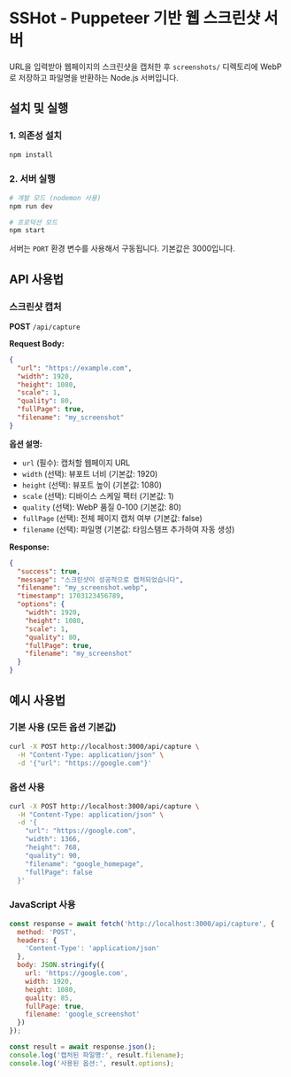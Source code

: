 # SSHot - Puppeteer 기반 웹 스크린샷 서버

URL을 입력받아 웹페이지의 스크린샷을 캡처한 후 `screenshots/` 디렉토리에 WebP로 저장하고 파일명을 반환하는 Node.js 서버입니다.

## 설치 및 실행

### 1. 의존성 설치
```bash
npm install
```

### 2. 서버 실행
```bash
# 개발 모드 (nodemon 사용)
npm run dev

# 프로덕션 모드
npm start
```

서버는 `PORT` 환경 변수를 사용해서 구동됩니다. 기본값은 3000입니다.

## API 사용법

### 스크린샷 캡처

**POST** `/api/capture`

**Request Body:**
```json
{
  "url": "https://example.com",
  "width": 1920,
  "height": 1080,
  "scale": 1,
  "quality": 80,
  "fullPage": true,
  "filename": "my_screenshot"
}
```

**옵션 설명:**
- `url` (필수): 캡처할 웹페이지 URL
- `width` (선택): 뷰포트 너비 (기본값: 1920)
- `height` (선택): 뷰포트 높이 (기본값: 1080)
- `scale` (선택): 디바이스 스케일 팩터 (기본값: 1)
- `quality` (선택): WebP 품질 0-100 (기본값: 80)
- `fullPage` (선택): 전체 페이지 캡처 여부 (기본값: false)
- `filename` (선택): 파일명 (기본값: 타임스탬프 추가하여 자동 생성)

**Response:**
```json
{
  "success": true,
  "message": "스크린샷이 성공적으로 캡처되었습니다",
  "filename": "my_screenshot.webp",
  "timestamp": 1703123456789,
  "options": {
    "width": 1920,
    "height": 1080,
    "scale": 1,
    "quality": 80,
    "fullPage": true,
    "filename": "my_screenshot"
  }
}
```

## 예시 사용법

### 기본 사용 (모든 옵션 기본값)
```bash
curl -X POST http://localhost:3000/api/capture \
  -H "Content-Type: application/json" \
  -d '{"url": "https://google.com"}'
```

### 옵션 사용
```bash
curl -X POST http://localhost:3000/api/capture \
  -H "Content-Type: application/json" \
  -d '{
    "url": "https://google.com",
    "width": 1366,
    "height": 768,
    "quality": 90,
    "filename": "google_homepage",
    "fullPage": false
  }'
```

### JavaScript 사용
```javascript
const response = await fetch('http://localhost:3000/api/capture', {
  method: 'POST',
  headers: {
    'Content-Type': 'application/json'
  },
  body: JSON.stringify({
    url: 'https://google.com',
    width: 1920,
    height: 1080,
    quality: 85,
    fullPage: true,
    filename: 'google_screenshot'
  })
});

const result = await response.json();
console.log('캡처된 파일명:', result.filename);
console.log('사용된 옵션:', result.options);
```
